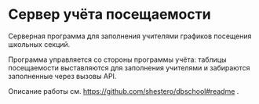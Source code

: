 # Сервер учёта посещаемости

Серверная программа для заполнения учителями графиков посещения школьных секций.

Программа управляется со стороны программы учёта:
таблицы посещаемости выставляются для заполнения учителями и забираются заполненные
через вызовы API.

Описание работы см. https://github.com/shestero/dbschool#readme .

